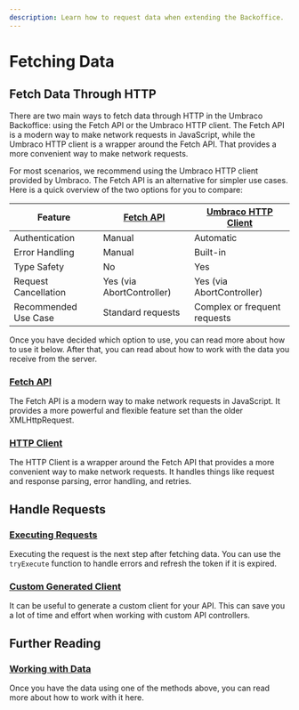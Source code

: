 ```yaml
---
description: Learn how to request data when extending the Backoffice.
---
```


# Fetching Data

## Fetch Data Through HTTP

There are two main ways to fetch data through HTTP in the Umbraco Backoffice: using the Fetch API or the Umbraco HTTP client. The Fetch API is a modern way to make network requests in JavaScript, while the Umbraco HTTP client is a wrapper around the Fetch API. That provides a more convenient way to make network requests.

For most scenarios, we recommend using the Umbraco HTTP client provided by Umbraco. The Fetch API is an alternative for simpler use cases. Here is a quick overview of the two options for you to compare:

 | Feature                | [Fetch API](fetch-api.md)                     | [Umbraco HTTP Client](http-client.md)          |
|------------------------|-------------------------------|------------------------------|
| Authentication         | Manual                       | Automatic                   |
| Error Handling         | Manual                       | Built-in                    |
| Type Safety            | No                           | Yes                         |
| Request Cancellation   | Yes (via AbortController)    | Yes (via AbortController)   |
| Recommended Use Case   | Standard requests              | Complex or frequent requests|

Once you have decided which option to use, you can read more about how to use it below. After that, you can read about how to work with the data you receive from the server.

### [Fetch API](fetch-api.md)

The Fetch API is a modern way to make network requests in JavaScript. It provides a more powerful and flexible feature set than the older XMLHttpRequest.

### [HTTP Client](http-client.md)

The HTTP Client is a wrapper around the Fetch API that provides a more convenient way to make network requests. It handles things like request and response parsing, error handling, and retries.

## Handle Requests

### [Executing Requests](try-execute.md)

Executing the request is the next step after fetching data. You can use the `tryExecute` function to handle errors and refresh the token if it is expired.

### [Custom Generated Client](custom-generated-client.md)

It can be useful to generate a custom client for your API. This can save you a lot of time and effort when working with custom API controllers.

## Further Reading

### [Working with Data](../working-with-data/README.md)

Once you have the data using one of the methods above, you can read more about how to work with it here.
